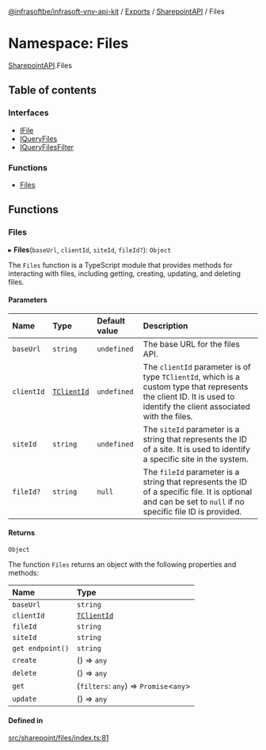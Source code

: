 [@infrasoftbe/infrasoft-vnv-api-kit](../README.md) / [Exports](../modules.md) / [SharepointAPI](SharepointAPI.md) / Files

# Namespace: Files

[SharepointAPI](SharepointAPI.md).Files

## Table of contents

### Interfaces

- [IFile](../interfaces/SharepointAPI.Files.IFile.md)
- [IQueryFiles](../interfaces/SharepointAPI.Files.IQueryFiles.md)
- [IQueryFilesFilter](../interfaces/SharepointAPI.Files.IQueryFilesFilter.md)

### Functions

- [Files](SharepointAPI.Files.md#files)

## Functions

### Files

▸ **Files**(`baseUrl`, `clientId`, `siteId`, `fileId?`): `Object`

The `Files` function is a TypeScript module that provides methods for interacting with files,
including getting, creating, updating, and deleting files.

#### Parameters

| Name | Type | Default value | Description |
| :------ | :------ | :------ | :------ |
| `baseUrl` | `string` | `undefined` | The base URL for the files API. |
| `clientId` | [`TClientId`](SharepointAPI.Sites.md#tclientid) | `undefined` | The `clientId` parameter is of type `TClientId`, which is a custom type that represents the client ID. It is used to identify the client associated with the files. |
| `siteId` | `string` | `undefined` | The `siteId` parameter is a string that represents the ID of a site. It is used to identify a specific site in the system. |
| `fileId?` | `string` | `null` | The `fileId` parameter is a string that represents the ID of a specific file. It is optional and can be set to `null` if no specific file ID is provided. |

#### Returns

`Object`

The function `Files` returns an object with the following properties and methods:

| Name | Type |
| :------ | :------ |
| `baseUrl` | `string` |
| `clientId` | [`TClientId`](SharepointAPI.Sites.md#tclientid) |
| `fileId` | `string` |
| `siteId` | `string` |
| `get endpoint()` | `string` |
| `create` | () => `any` |
| `delete` | () => `any` |
| `get` | (`filters`: `any`) => `Promise`\<`any`\> |
| `update` | () => `any` |

#### Defined in

[src/sharepoint/files/index.ts:81](https://github.com/infrasoftbe/Infrasoft-vnv-api-kit/blob/783d42b/src/sharepoint/files/index.ts#L81)
